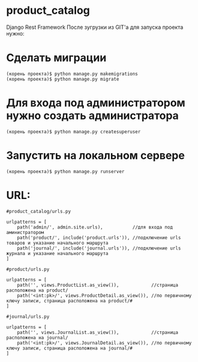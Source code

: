 # product_catalog
Django Rest Framework
После зугрузки из GIT'a для запуска проекта нужно:

# Сделать миграции 
```
(корень проекта)$ python manage.py makemigrations
(корень проекта)$ python manage.py migrate
```
# Для входа под администратором нужно создать администратора
```
(корень проекта)$ python manage.py createsuperuser
```
# Запустить на локальном сервере
```
(корень проекта)$ python manage.py runserver
```
# URL:

```
#product_catalog/urls.py

urlpatterns = [
    path('admin/', admin.site.urls),           //для входа под аминистратором
    path('product/', include('product.urls')), //подключение urls товаров и указание начального маршрута
    path('journal/', include('journal.urls')), //подключение urls журнала и указание начального маршрута
]

#product/urls.py

urlpatterns = [
    path('', views.ProductList.as_view()),            //страница расположена на product/
    path('<int:pk>/', views.ProductDetail.as_view()), //по первичному ключу записи, страница расположена на product/# 
]

#journal/urls.py

urlpatterns = [
    path('', views.JournalList.as_view()),            //страница расположена на journal/
    path('<int:pk>/', views.JournalDetail.as_view()), //по первичному ключу записи, страница расположена на journal/# 
]
```
